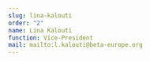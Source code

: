 ```yaml
---
slug: lina-kalouti
order: "2"
name: Lina Kalouti
function: Vice-President
mail: mailto:l.kalouti@beta-europe.org
---
```

